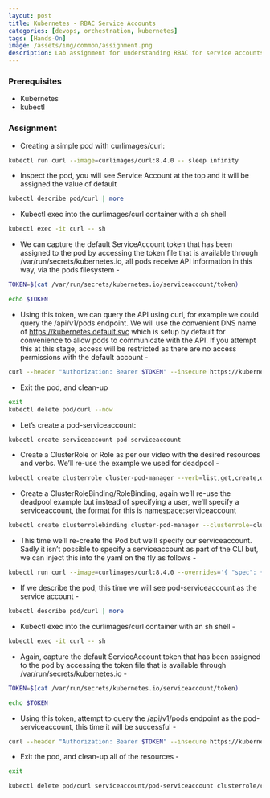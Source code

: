 ```yaml
---
layout: post
title: Kubernetes - RBAC Service Accounts
categories: [devops, orchestration, kubernetes]
tags: [Hands-On]
image: /assets/img/common/assignment.png
description: Lab assignment for understanding RBAC for service accounts in Kubernetes
---
```


### Prerequisites

- Kubernetes
- kubectl

### Assignment

- Creating a simple pod with curlimages/curl:

```sh
kubectl run curl --image=curlimages/curl:8.4.0 -- sleep infinity
```

- Inspect the pod, you will see Service Account at the top and it will be assigned the value of default

```sh
kubectl describe pod/curl | more
```

- Kubectl exec into the curlimages/curl container with a sh shell

```sh
kubectl exec -it curl -- sh
```

- We can capture the default ServiceAccount token that has been assigned to the pod by accessing the token file that is available through /var/run/secrets/kubernetes.io, all pods receive API information in this way, via the pods filesystem -

```sh
TOKEN=$(cat /var/run/secrets/kubernetes.io/serviceaccount/token)
```

```sh
echo $TOKEN
```

- Using this token, we can query the API using curl, for example we could query the /api/v1/pods endpoint. We will use the convenient DNS name of https://kubernetes.default.svc which is setup by default for convenience to allow pods to communicate with the API. If you attempt this at this stage, access will be restricted as there are no access permissions with the default account -

```sh
curl --header "Authorization: Bearer $TOKEN" --insecure https://kubernetes.default.svc/api/v1/pods
```

- Exit the pod, and clean-up

```sh
exit
kubectl delete pod/curl --now
```

- Let’s create a pod-serviceaccount:

```sh
kubectl create serviceaccount pod-serviceaccount
```

- Create a ClusterRole or Role as per our video with the desired resources and verbs. We’ll re-use the example we used for deadpool -

```sh
kubectl create clusterrole cluster-pod-manager --verb=list,get,create,delete --resource='pods'
```

- Create a ClusterRoleBinding/RoleBinding, again we’ll re-use the deadpool example but instead of specifying a user, we’ll specify a serviceaccount, the format for this is namespace:serviceaccount

```sh
kubectl create clusterrolebinding cluster-pod-manager --clusterrole=cluster-pod-manager --serviceaccount=default:pod-serviceaccount
```

- This time we’ll re-create the Pod but we’ll specify our serviceaccount. Sadly it isn’t possible to specify a serviceaccount as part of the CLI but, we can inject this into the yaml on the fly as follows -

```sh
kubectl run curl --image=curlimages/curl:8.4.0 --overrides='{ "spec": { "serviceAccount": "pod-serviceaccount" } }' -- sleep infinity
```

- If we describe the pod, this time we will see pod-serviceaccount as the service account -

```sh
kubectl describe pod/curl | more
```

- Kubectl exec into the curlimages/curl container with an sh shell -

```sh
kubectl exec -it curl -- sh
```

- Again, capture the default ServiceAccount token that has been assigned to the pod by accessing the token file that is available through /var/run/secrets/kubernetes.io -

```sh
TOKEN=$(cat /var/run/secrets/kubernetes.io/serviceaccount/token)
```

```sh
echo $TOKEN
```

- Using this token, attempt to query the /api/v1/pods endpoint as the pod-serviceaccount, this time it will be successful -

```sh
curl --header "Authorization: Bearer $TOKEN" --insecure https://kubernetes.default.svc/api/v1/pods
```

- Exit the pod, and clean-up all of the resources -

```sh
exit
```

```sh
kubectl delete pod/curl serviceaccount/pod-serviceaccount clusterrole/cluster-pod-manager clusterrolebinding/cluster-pod-manager --now
```
